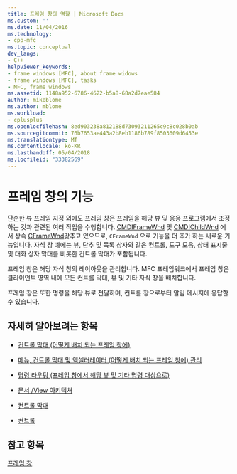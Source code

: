 ```yaml
---
title: 프레임 창의 역할 | Microsoft Docs
ms.custom: ''
ms.date: 11/04/2016
ms.technology:
- cpp-mfc
ms.topic: conceptual
dev_langs:
- C++
helpviewer_keywords:
- frame windows [MFC], about frame widows
- frame windows [MFC], tasks
- MFC, frame windows
ms.assetid: 1148a952-6786-4622-b5a8-68a2d7eae584
author: mikeblome
ms.author: mblome
ms.workload:
- cplusplus
ms.openlocfilehash: 8ed903238a812188d73093211265c9c8c028b0ab
ms.sourcegitcommit: 76b7653ae443a2b8eb1186b789f8503609d6453e
ms.translationtype: MT
ms.contentlocale: ko-KR
ms.lasthandoff: 05/04/2018
ms.locfileid: "33382569"
---
```

# <a name="what-frame-windows-do"></a>프레임 창의 기능
단순한 뷰 프레임 지정 외에도 프레임 창은 프레임을 해당 뷰 및 응용 프로그램에서 조정하는 것과 관련된 여러 작업을 수행합니다. [CMDIFrameWnd](../mfc/reference/cmdiframewnd-class.md) 및 [CMDIChildWnd](../mfc/reference/cmdichildwnd-class.md) 에서 상속 [CFrameWnd](../mfc/reference/cframewnd-class.md)갖추고 있으므로, `CFrameWnd` 으로 기능을 더 추가 하는 새로운 기능입니다. 자식 창 예에는 뷰, 단추 및 목록 상자와 같은 컨트롤, 도구 모음, 상태 표시줄 및 대화 상자 막대를 비롯한 컨트롤 막대가 포함됩니다.  
  
 프레임 창은 해당 자식 창의 레이아웃을 관리합니다. MFC 프레임워크에서 프레임 창은 클라이언트 영역 내에 모든 컨트롤 막대, 뷰 및 기타 자식 창을 배치합니다.  
  
 프레임 창은 또한 명령을 해당 뷰로 전달하며, 컨트롤 창으로부터 알림 메시지에 응답할 수 있습니다.  
  
## <a name="what-do-you-want-to-know-more-about"></a>자세히 알아보려는 항목  
  
-   [컨트롤 막대 (어떻게 배치 되는 프레임 창에)](../mfc/control-bars.md)  
  
-   [메뉴, 컨트롤 막대 및 액셀러레이터 (어떻게 배치 되는 프레임 창에) 관리](../mfc/managing-menus-control-bars-and-accelerators.md)  
  
-   [명령 라우팅 (프레임 창에서 해당 뷰 및 기타 명령 대상으로)](../mfc/command-routing.md)  
  
-   [문서 /View 아키텍처](../mfc/document-view-architecture.md)  
  
-   [컨트롤 막대](../mfc/control-bars.md)  
  
-   [컨트롤](../mfc/controls-mfc.md)  
  
## <a name="see-also"></a>참고 항목  
 [프레임 창](../mfc/frame-windows.md)

